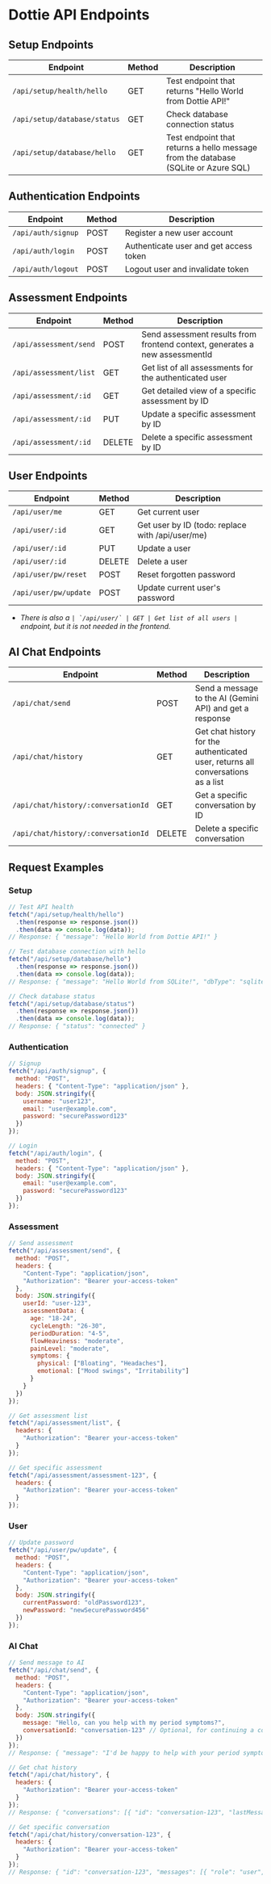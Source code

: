 # Dottie API Endpoints

## Setup Endpoints

| Endpoint | Method | Description |
|----------|--------|-------------|
| `/api/setup/health/hello` | GET | Test endpoint that returns "Hello World from Dottie API!" |
| `/api/setup/database/status` | GET | Check database connection status |
| `/api/setup/database/hello` | GET | Test endpoint that returns a hello message from the database (SQLite or Azure SQL) |

## Authentication Endpoints

| Endpoint | Method | Description |
|----------|--------|-------------|
| `/api/auth/signup` | POST | Register a new user account |
| `/api/auth/login` | POST | Authenticate user and get access token |
| `/api/auth/logout` | POST | Logout user and invalidate token |

## Assessment Endpoints

| Endpoint | Method | Description |
|----------|--------|-------------|
| `/api/assessment/send` | POST | Send assessment results from frontend context, generates a new assessmentId |
| `/api/assessment/list` | GET | Get list of all assessments for the authenticated user |
| `/api/assessment/:id` | GET | Get detailed view of a specific assessment by ID |
| `/api/assessment/:id` | PUT | Update a specific assessment by ID |
| `/api/assessment/:id` | DELETE | Delete a specific assessment by ID |


## User Endpoints

| Endpoint | Method | Description |
|----------|--------|-------------|
| `/api/user/me` | GET | Get current user |
| `/api/user/:id` | GET | Get user by ID (todo: replace with /api/user/me) |
| `/api/user/:id` | PUT | Update a user |
| `/api/user/:id` | DELETE | Delete a user |
| `/api/user/pw/reset` | POST | Reset forgotten password |
| `/api/user/pw/update` | POST | Update current user's password |

- *There is also a ``| `/api/user/` | GET | Get list of all users |`` endpoint, but it is not needed in the frontend.*

## AI Chat Endpoints

| Endpoint | Method | Description |
|----------|--------|-------------|
| `/api/chat/send` | POST | Send a message to the AI (Gemini API) and get a response |
| `/api/chat/history` | GET | Get chat history for the authenticated user, returns all conversations as a list |
| `/api/chat/history/:conversationId` | GET | Get a specific conversation by ID |
| `/api/chat/history/:conversationId` | DELETE | Delete a specific conversation |

## Request Examples

### Setup

```javascript
// Test API health
fetch("/api/setup/health/hello")
  .then(response => response.json())
  .then(data => console.log(data));
// Response: { "message": "Hello World from Dottie API!" }

// Test database connection with hello
fetch("/api/setup/database/hello")
  .then(response => response.json())
  .then(data => console.log(data));
// Response: { "message": "Hello World from SQLite!", "dbType": "sqlite3", "isConnected": true }

// Check database status
fetch("/api/setup/database/status")
  .then(response => response.json())
  .then(data => console.log(data));
// Response: { "status": "connected" }
```

### Authentication

```javascript
// Signup
fetch("/api/auth/signup", {
  method: "POST",
  headers: { "Content-Type": "application/json" },
  body: JSON.stringify({
    username: "user123",
    email: "user@example.com",
    password: "securePassword123"
  })
});

// Login
fetch("/api/auth/login", {
  method: "POST",
  headers: { "Content-Type": "application/json" },
  body: JSON.stringify({
    email: "user@example.com",
    password: "securePassword123"
  })
});
```

### Assessment

```javascript
// Send assessment
fetch("/api/assessment/send", {
  method: "POST",
  headers: {
    "Content-Type": "application/json",
    "Authorization": "Bearer your-access-token"
  },
  body: JSON.stringify({
    userId: "user-123",
    assessmentData: {
      age: "18-24",
      cycleLength: "26-30",
      periodDuration: "4-5",
      flowHeaviness: "moderate",
      painLevel: "moderate",
      symptoms: {
        physical: ["Bloating", "Headaches"],
        emotional: ["Mood swings", "Irritability"]
      }
    }
  })
});

// Get assessment list
fetch("/api/assessment/list", {
  headers: {
    "Authorization": "Bearer your-access-token"
  }
});

// Get specific assessment
fetch("/api/assessment/assessment-123", {
  headers: {
    "Authorization": "Bearer your-access-token"
  }
});
```

### User

```javascript
// Update password
fetch("/api/user/pw/update", {
  method: "POST",
  headers: {
    "Content-Type": "application/json",
    "Authorization": "Bearer your-access-token"
  },
  body: JSON.stringify({
    currentPassword: "oldPassword123",
    newPassword: "newSecurePassword456"
  })
});
```

### AI Chat

```javascript
// Send message to AI
fetch("/api/chat/send", {
  method: "POST",
  headers: {
    "Content-Type": "application/json",
    "Authorization": "Bearer your-access-token"
  },
  body: JSON.stringify({
    message: "Hello, can you help with my period symptoms?",
    conversationId: "conversation-123" // Optional, for continuing a conversation
  })
});
// Response: { "message": "I'd be happy to help with your period symptoms...", "conversationId": "conversation-123" }

// Get chat history
fetch("/api/chat/history", {
  headers: {
    "Authorization": "Bearer your-access-token"
  }
});
// Response: { "conversations": [{ "id": "conversation-123", "lastMessageDate": "2023-06-15T10:30:00Z", "preview": "Hello, can you help with..." }] }

// Get specific conversation
fetch("/api/chat/history/conversation-123", {
  headers: {
    "Authorization": "Bearer your-access-token"
  }
});
// Response: { "id": "conversation-123", "messages": [{ "role": "user", "content": "Hello, can you help with my period symptoms?" }, { "role": "assistant", "content": "I'd be happy to help with your period symptoms..." }] }
``` 